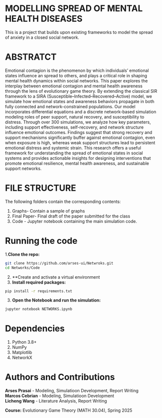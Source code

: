 # MODELLING SPREAD OF MENTAL HEALTH DISEASES
This is a project that builds upon existing frameworks to model the spread of anxiety in a closed social network. 

# ABSTRATCT
Emotional contagion is the phenomenon by which individuals’ emotional states influence an spread to others, and plays a critical role in shaping mental health dynamics within social networks. This paper explores the interplay between emotional contagion and mental health awareness through the lens of evolutionary game theory. By extending the classical SIR framework to a SIRA (Susceptible–Infected–Recovered–Active) model, we simulate how emotional states and awareness behaviors propagate in both fully connected and network-constrained populations. Our model incorporates differential equations and a discrete network-based simulation modeling roles of peer support, natural recovery, and susceptibility to distress. Through over 300 simulations, we analyze how key parameters, including support effectiveness, self-recovery, and network structure influence emotional outcomes. Findings suggest that strong recovery and support mechanisms significantly buffer against emotional contagion, even when exposure is high, whereas weak support structures lead to persistent emotional distress and systemic strain. This research offers a useful framework for understanding the spread of emotional states in social systems and provides actionable insights for designing interventions that promote emotional resilience, mental health awareness, and sustainable support networks.

# FILE STRUCTURE
The following folders contain the corresponding contents: 

1. Graphs- Contain a sample of graphs 
2. Final Paper- Final draft of the paper submitted for the class
3. Code - Jupyter notebook containing the main simulation code. 

# Running the code

1.**Clone the repo:**
```bash
git clone https://github.com/arses-ui/Netwroks.git
cd Networks/Code
```
2. **Create and activate a virtual environment 
2. **Install required packages:**
```bash
pip install -r requirements.txt
```
3. **Open the Notebook and run the simulation:**
```bash
jupyter notebook NETWORKS.ipynb
```
# Dependencies

1. Python 3.8+
2. NumPy
3. Matplotlib
4. NetworkX

# Authors and Contributions 
**Arses Prasai** - Modeling, Simulatioon Development, Report Writing <br>
**Marcos Cebrian** - Modeling, Simulatioon Development <br>
**Licheng Wang** - Literature Analysis, Report Writing <br>

**Course:** Evolutionary Game Theory (MATH 30.04), Spring 2025 
